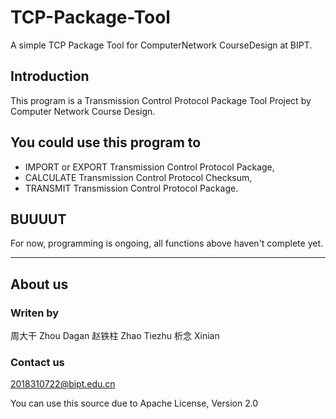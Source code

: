 # TCP-Package-Tool

A simple TCP Package Tool for ComputerNetwork CourseDesign at BIPT.

## **Introduction**

This program is a Transmission Control Protocol Package Tool Project by Computer Network Course Design. 

## **You could use this program to** 

- IMPORT or EXPORT Transmission Control Protocol Package,
- CALCULATE Transmission Control Protocol Checksum,
- TRANSMIT Transmission Control Protocol Package.

## **BUUUUT**

For now, programming is ongoing, all functions above haven't complete yet.

------

## About us

### **Writen by**

周大干 Zhou Dagan 赵铁柱 Zhao Tiezhu 析念 Xinian

### **Contact us**

 2018310722@bipt.edu.cn

You can use this source due to Apache License, Version 2.0
